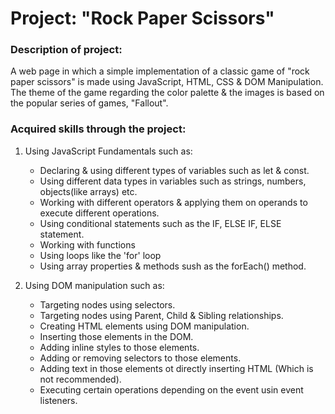 # Project: "Rock Paper Scissors"

### Description of project: 
A web page in which a simple implementation of a classic game of "rock paper scissors" is made using JavaScript, HTML, CSS & DOM Manipulation. The theme of the game 
regarding the color palette & the images is based on the popular series of games, "Fallout".

### Acquired skills through the project:

1. Using JavaScript Fundamentals such as:
    - Declaring & using different types of variables such as let & const.
    - Using different data types in variables such as strings, numbers, objects(like arrays) etc.
    - Working with different operators & applying them on operands to execute different operations.
    - Using conditional statements such as the IF, ELSE IF, ELSE statement.
    - Working with functions
    - Using loops like the 'for' loop
    - Using array properties & methods sush as the forEach() method.

2. Using DOM manipulation such as:
    - Targeting nodes using selectors.
    - Targeting nodes using Parent, Child & Sibling relationships.
    - Creating HTML elements using DOM manipulation.
    - Inserting those elements in the DOM.
    - Adding inline styles to those elements.
    - Adding or removing selectors to those elements.
    - Adding text in those elements ot directly inserting HTML (Which is not recommended).
    - Executing certain operations depending on the event usin event listeners.
